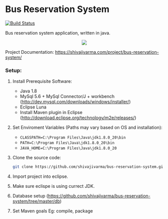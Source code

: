 Bus Reservation System
======================
[![Build Status](https://github.com/shivajivarma/bus-reservation-system/workflows/Build/badge.svg)](https://github.com/shivajivarma/bus-reservation-system/actions?workflow=Java%20CI%20with%20Maven)

Bus reservation system application, written in java.

<div align="center">
  <img src="https://raw.githubusercontent.com/shivajivarma/bus-reservation-system/master/src/main/resources/images/banner.jpg">
</div>

Project Documentation: https://shivajivarma.com/project/bus-reservation-system/


### Setup:

1. Install Prerequisite Software:
	* Java 1.8
	* MySql 5.6 + MySql Connector/J + workbench (http://dev.mysql.com/downloads/windows/installer/)
	* Eclipse Luna
	* Install Maven plugin in Eclipse (http://download.eclipse.org/technology/m2e/releases/)

2. Set Enviroment Variables (Paths may vary based on OS and installation): 
	* ```CLASSPATH=C:\Program Files\Java\jdk1.8.0_20\bin```
	* ```PATH=C:\Program Files\Java\jdk1.8.0_20\bin```
	* ```JAVA_HOME=C:\Program Files\Java\jdk1.8.0_20```

3. Clone the source code:
 	```bash
 	git clone https://github.com/shivajivarma/bus-reservation-system.git
 	```
 	
4. Import project into eclipse.

5. Make sure eclispe is using currect JDK.

6. Database setup (https://github.com/shivajivarma/bus-reservation-system/tree/master/db)

7. Set Maven goals Eg: compile, package
